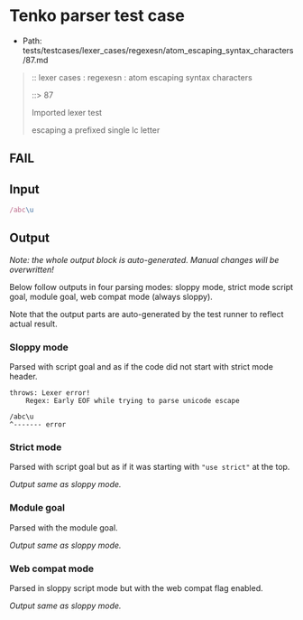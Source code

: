 # Tenko parser test case

- Path: tests/testcases/lexer_cases/regexesn/atom_escaping_syntax_characters/87.md

> :: lexer cases : regexesn : atom escaping syntax characters
>
> ::> 87
>
> Imported lexer test
>
> escaping a prefixed single lc letter

## FAIL

## Input

`````js
/abc\u
`````

## Output

_Note: the whole output block is auto-generated. Manual changes will be overwritten!_

Below follow outputs in four parsing modes: sloppy mode, strict mode script goal, module goal, web compat mode (always sloppy).

Note that the output parts are auto-generated by the test runner to reflect actual result.

### Sloppy mode

Parsed with script goal and as if the code did not start with strict mode header.

`````
throws: Lexer error!
    Regex: Early EOF while trying to parse unicode escape

/abc\u
^------- error
`````

### Strict mode

Parsed with script goal but as if it was starting with `"use strict"` at the top.

_Output same as sloppy mode._

### Module goal

Parsed with the module goal.

_Output same as sloppy mode._

### Web compat mode

Parsed in sloppy script mode but with the web compat flag enabled.

_Output same as sloppy mode._

